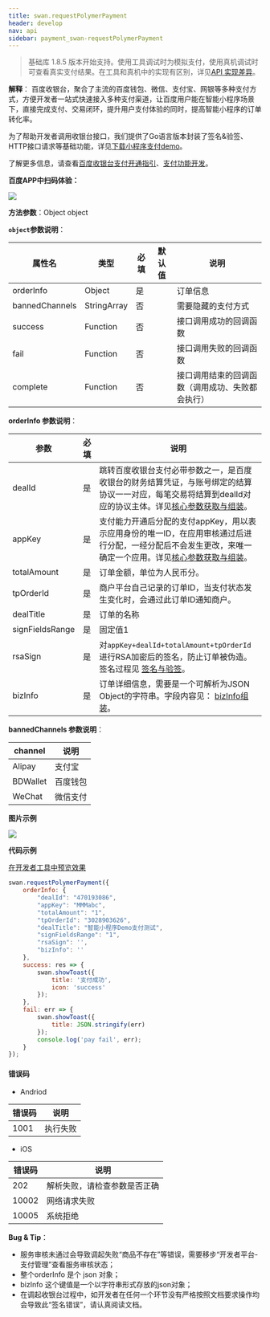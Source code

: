 ```yaml
---
title: swan.requestPolymerPayment
header: develop
nav: api
sidebar: payment_swan-requestPolymerPayment
---
```



 
> 基础库 1.8.5 版本开始支持。使用工具调试时为模拟支付，使用真机调试时可查看真实支付结果。在工具和真机中的实现有区别，详见[API 实现差异](https://smartprogram.baidu.com/docs/develop/devtools/diff/)。

**解释**： 百度收银台，聚合了主流的百度钱包、微信、支付宝、网银等多种支付方式，方便开发者一站式快速接入多种支付渠道，让百度用户能在智能小程序场景下，直接完成支付、交易闭环，提升用户支付体验的同时，提高智能小程序的订单转化率。

为了帮助开发者调用收银台接口，我们提供了Go语言版本封装了签名&验签、HTTP接口请求等基础功能，详见[下载小程序支付demo](https://github.com/baidu-smart-app)。


了解更多信息，请查看[百度收银台支付开通指引](https://smartprogram.baidu.com/docs/introduction/pay/)、[支付功能开发](http://smartprogram.baidu.com/docs/develop/function/invoke_process/)。

**百度APP中扫码体验：**

<img src="https://b.bdstatic.com/miniapp/assets/images/doc_demo/payment.png"  class="demo-qrcode-image" />


**方法参数**：Object object

**`object`参数说明**：

|属性名 |类型  |必填 | 默认值 |说明|
|---- | ---- | ---- | ----|----|
|orderInfo| Object | 是 | |订单信息|
|bannedChannels| StringArray | 否 | | 需要隐藏的支付方式|
|success |Function  |  否  | | 接口调用成功的回调函数|
|fail   | Function  |  否  | | 接口调用失败的回调函数|
|complete  |  Function  |  否 || 接口调用结束的回调函数（调用成功、失败都会执行）|

**orderInfo 参数说明**：

|参数| 必填|说明|
|----|   ----|---|
|dealId| 是|跳转百度收银台支付必带参数之一，是百度收银台的财务结算凭证，与账号绑定的结算协议一一对应，每笔交易将结算到dealId对应的协议主体。详见<a href="http://smartprogram.baidu.com/docs/develop/function/parameter/">核心参数获取与组装</a>。|
|appKey| 是|支付能力开通后分配的支付appKey，用以表示应用身份的唯一ID，在应用审核通过后进行分配，一经分配后不会发生更改，来唯一确定一个应用。详见<a href="http://smartprogram.baidu.com/docs/develop/function/parameter/)。">核心参数获取与组装</a>。|
|totalAmount|  是|订单金额，单位为人民币分。|
|tpOrderId| 是|商户平台自己记录的订单ID，当支付状态发生变化时，会通过此订单ID通知商户。|
| dealTitle| 是|订单的名称|
| signFieldsRange| 是|固定值1|
|rsaSign| 是|对`appKey+dealId+totalAmount+tpOrderId `进行RSA加密后的签名，防止订单被伪造。签名过程见 [签名与验签](http://smartprogram.baidu.com/docs/develop/function/sign_v2/)。|
|bizInfo|  是|订单详细信息，需要是一个可解析为JSON Object的字符串。字段内容见： [bizInfo组装](http://smartprogram.baidu.com/docs/develop/function/parameter/)。|

 

**bannedChannels 参数说明**：

|channel|说明 |
|----| ---- |
| Alipay | 支付宝 |
| BDWallet | 百度钱包 |
| WeChat | 微信支付|

**图片示例**

<div class="m-doc-custom-examples">
    <div class="m-doc-custom-examples-correct">
        <img src="https://b.bdstatic.com/miniapp/images/requestPolymerPayment.gif">
    </div>
    <div class="m-doc-custom-examples-correct">
        <img src=" ">
    </div>
    <div class="m-doc-custom-examples-correct">
        <img src=" ">
    </div>     
</div>

**代码示例**

<a href="swanide://fragment/6a8036afe85cc399b5ab4bd478100f771558341867863" title="在开发者工具中预览效果" target="_self">在开发者工具中预览效果</a>


```js
swan.requestPolymerPayment({
    orderInfo: {
        "dealId": "470193086",
        "appKey": "MMMabc",
        "totalAmount": "1",
        "tpOrderId": "3028903626",
        "dealTitle": "智能小程序Demo支付测试",
        "signFieldsRange": "1",
        "rsaSign": '',
        "bizInfo": ''
    },
    success: res => {
        swan.showToast({
            title: '支付成功',
            icon: 'success'
        });
    },
    fail: err => {
        swan.showToast({
            title: JSON.stringify(err)
        });
        console.log('pay fail', err);
    }
});
```


#### 错误码
* Andriod

|错误码|说明|
|--|--|
|1001|执行失败                                           |

* iOS

|错误码|说明|
|--|--|
|202|解析失败，请检查参数是否正确      |
|10002|网络请求失败|
|10005|系统拒绝|

**Bug & Tip**：

* 服务审核未通过会导致调起失败“商品不存在”等错误，需要移步“开发者平台-支付管理”查看服务审核状态；
* 整个orderInfo 是个 json 对象； 
* bizInfo  这个键值是一个以字符串形式存放的json对象； 
* 在调起收银台过程中，如开发者在任何一个环节没有严格按照文档要求操作均会导致此“签名错误”，请认真阅读文档。
